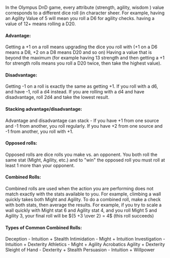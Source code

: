 In the Olympus DnD game, every attribute (strength, agility, wisdom ) value corresponds to a different dice roll (in character sheer.
For example, having an Agility Value of 5 will mean you roll a D6 for agility checks. 
having a value of 12+ means rolling a D20.

#### Advantage:
Getting a +1 on a roll means upgrading the dice you roll with (+1 on a D6 means a D8, +2 on a D8 means D20 and so on)
Having a value that is beyond the maximum (for example having 13 strength and then getting a +1 for strength rolls means you roll a D20 twice, then take the highest value).

#### Disadvantage:
Getting -1 on a roll is exactly the same as getting +1.
If you roll with a d6, and have -1, roll a d4 instead.
If you are rolling with a d4 and have disadvantage, roll 2d4 and take the lowest result.

#### Stacking advantage/disadvantage:
Advantage and disadvantage can stack - 
If you have +1 from one source and -1 from another, you roll regularly.
If you have +2 from one source and -1 from another, you roll with +1.

#### Opposed rolls:
Opposed rolls are dice rolls you make vs. an opponent.
You both roll the same stat (Might, Agility, etc.) and to "win" the opposed roll you must roll at least 1 more than your opponent.

#### Combined Rolls:
Combined rolls are used when the action you are performing does not match exactly with the stats available to you.
For example, climbing a wall quickly takes both Might and Agility.
To do a combined roll, make a check with both stats, then average the results.
For example, if you try to scale a wall quickly with Might stat 6 and Agility stat 4, and you roll Might 5 and Agility 3, your final roll will be ${5 +3 \over 2} = 4$ (this roll succeeds) 

#### Types of Common Combined Rolls:
Deception - Intuition + Stealth
Intimidation - Might + Intuition
Investigation - Intuition + Dexterity
Athletics - Might + Agility
Acrobatics Agility + Dexterity
Sleight of Hand - Dexterity + Stealth
Persuasion - Intuition + Willpower

